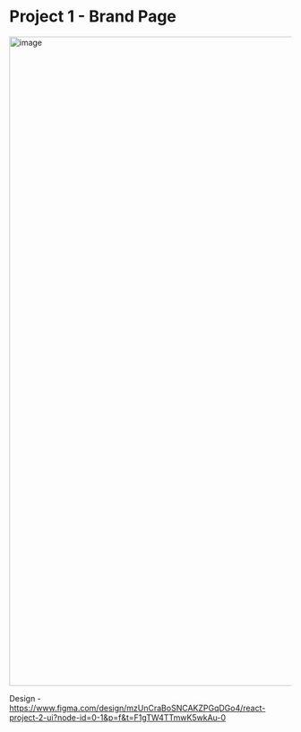 # Project 1 - Brand Page

<img width="1158" alt="image" src="https://user-images.githubusercontent.com/50476777/236659089-c7d1675e-4b81-4dcc-8e09-bd09bb444917.png">


Design - https://www.figma.com/design/mzUnCraBoSNCAKZPGqDGo4/react-project-2-ui?node-id=0-1&p=f&t=F1gTW4TTmwK5wkAu-0



